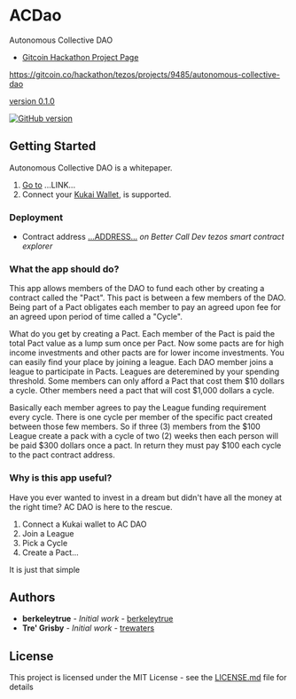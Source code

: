 # ACDao

Autonomous Collective DAO

* [Gitcoin Hackathon Project Page](https://gitcoin.co/hackathon/tezos/projects/9485/autonomous-collective-dao)

https://gitcoin.co/hackathon/tezos/projects/9485/autonomous-collective-dao


[version 0.1.0](https://badge.fury.io/hooks/github)

[![GitHub version](https://badge.fury.io/gh/Trewaters%2FACDao.svg)](https://badge.fury.io/gh/Trewaters%2FACDao)


## Getting Started

Autonomous Collective DAO is a whitepaper.

1. [Go to]() ...LINK...
2. Connect your [Kukai Wallet](https://wallet.kukai.app/), is supported.

### Deployment

* Contract address [...ADDRESS...](https://better-call.dev/florencenet/KT1Sk3bxiYznre9E9DejbCHHwfWseH47o4PN/)
*on Better Call Dev tezos smart contract explorer*

### What the app should do?

This app allows members of the DAO to fund each other by creating a contract called the "Pact". This pact is between a few members of the DAO. Being part of a Pact obligates each member to pay an agreed upon fee for an agreed upon period of time called a "Cycle".

What do you get by creating a Pact. Each member of the Pact is paid the total Pact value as a lump sum once per Pact. Now some pacts are for high income investments and other pacts are for lower income investments. You can easily find your place by joining a league. Each DAO member joins a league to participate in Pacts. Leagues are deteremined by your spending threshold. Some members can only afford a Pact that cost them $10 dollars a cycle. Other members need a pact that will cost $1,000 dollars a cycle.

Basically each member agrees to pay the League funding requirement every cycle. There is one cycle per member of the specific pact created between those few members. So if three (3) members from the $100 League create a pack with a cycle of two (2) weeks then each person will be paid $300 dollars once a pact. In return they must pay $100 each cycle to the pact contract address.


### Why is this app useful?

Have you ever wanted to invest in a dream but didn't have all the money at the right time? AC DAO is here to the rescue.

1. Connect a Kukai wallet to AC DAO
2. Join a League
3. Pick a Cycle
4. Create a Pact...

It is just that simple

## Authors

- **berkeleytrue** - _Initial work_ - [berkeleytrue](https://gitcoin.co/berkeleytrue)
- **Tre' Grisby** - _Initial work_ - [trewaters](https://gitcoin.co/trewaters)

## License

This project is licensed under the MIT License - see the [LICENSE.md](LICENSE.md) file for details